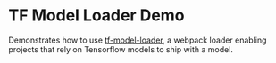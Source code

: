 # TF Model Loader Demo

Demonstrates how to use
[tf-model-loader](https://github.com/mlaco/tf-model-loader), a webpack loader enabling projects
that rely on Tensorflow models to ship with a model.
